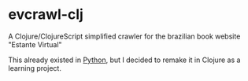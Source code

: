 # evcrawl-clj
A Clojure/ClojureScript simplified crawler for the brazilian book website "Estante Virtual"

This already existed in [Python](https://github.com/vgarciasc/estante-virtual-minicrawler), but I decided to remake it in Clojure as a learning project.
